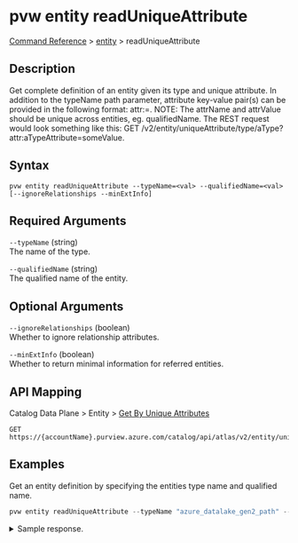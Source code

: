 # pvw entity readUniqueAttribute
[Command Reference](../../../README.md#command-reference) > [entity](./main.md) > readUniqueAttribute

## Description
Get complete definition of an entity given its type and unique attribute. In addition to the typeName path parameter, attribute key-value pair(s) can be provided in the following format: attr:<attrName>=. NOTE: The attrName and attrValue should be unique across entities, eg. qualifiedName. The REST request would look something like this: GET /v2/entity/uniqueAttribute/type/aType?attr:aTypeAttribute=someValue.

## Syntax
```
pvw entity readUniqueAttribute --typeName=<val> --qualifiedName=<val> [--ignoreRelationships --minExtInfo]
```

## Required Arguments
`--typeName` (string)  
The name of the type.

`--qualifiedName` (string)  
The qualified name of the entity.

## Optional Arguments
`--ignoreRelationships` (boolean)  
Whether to ignore relationship attributes.

`--minExtInfo` (boolean)  
Whether to return minimal information for referred entities.

## API Mapping
Catalog Data Plane > Entity > [Get By Unique Attributes](https://docs.microsoft.com/en-us/rest/api/purview/catalogdataplane/entity/get-by-unique-attributes)
```
GET https://{accountName}.purview.azure.com/catalog/api/atlas/v2/entity/uniqueAttribute/type/{typeName}
```

## Examples
Get an entity definition by specifying the entities type name and qualified name.
```powershell
pvw entity readUniqueAttribute --typeName "azure_datalake_gen2_path" --qualifiedName "https://esg26fa7f24adls.dfs.core.windows.net/01-bronze/esg/xyz_company.csv"
```

<details><summary>Sample response.</summary>
<p>

```json
{
    "entity": {
        "attributes": {
            "ACL": null,
            "contentType": "application/octet-stream",
            "description": null,
            "groups": "$superuser",
            "isFile": true,
            "modifiedTime": 1645630994000,
            "name": "xyz_company.csv",
            "owner": "60117586-ca87-4eac-a217-9d130ded9af0",
            "path": "/01-bronze/esg/xyz_company.csv",
            "qualifiedName": "https://esg26fa7f24adls.dfs.core.windows.net/01-bronze/esg/xyz_company.csv",
            "replicatedFrom": null,
            "replicatedTo": null,
            "size": 2813,
            "userProperties": null
        },
        "classifications": [
            {
                "entityGuid": "dcd41879-dda2-4b3c-8c97-9b76d39799b1",
                "entityStatus": "ACTIVE",
                "lastModifiedTS": "1",
                "source": "LabelService",
                "typeName": "Microsoft.Label.9FBDE396_1A24_4C79_8EDF_9254A0F35055"
            },
            {
                "attributes": {
                    "confidence": null
                },
                "entityGuid": "dcd41879-dda2-4b3c-8c97-9b76d39799b1",
                "entityStatus": "ACTIVE",
                "lastModifiedTS": "1",
                "typeName": "MICROSOFT.FINANCIAL.US.ABA_ROUTING_NUMBER"
            }
        ],
        "collectionId": "esg-26fa7f24-pvw",
        "createTime": 1645631429711,
        "createdBy": "ServiceAdmin",
        "guid": "dcd41879-dda2-4b3c-8c97-9b76d39799b1",
        "lastModifiedTS": "14",
        "relationshipAttributes": {
            "attachedSchema": [],
            "inputToProcesses": [],
            "meanings": [],
            "outputFromProcesses": [],
            "schema": [],
            "tabular_schema": {
                "displayText": "tabular_schema",
                "entityStatus": "ACTIVE",
                "guid": "1025260d-b33e-4e8a-9f2c-12f6f6f60000",
                "relationshipAttributes": {
                    "typeName": "tabular_schema_datasets"
                },
                "relationshipGuid": "ca638a66-da4e-4f24-8407-58c79753f04c",
                "relationshipStatus": "ACTIVE",
                "relationshipType": "tabular_schema_datasets",
                "typeName": "tabular_schema"
            }
        },
        "sourceDetails": {
            "ScanLastModifiedAt": "2022-02-23T15:45:56.3612911Z",
            "ScanResourceId": "datasources/AzureDataLakeStorage-Gbm/scans/Scan-Xei",
            "ScanRuleSetLastModifiedAt": "2021-12-09T18:06:33.0707225Z",
            "ScanRuleSetResourceId": "scanrulesets/AdlsGen2"
        },
        "status": "ACTIVE",
        "typeName": "azure_datalake_gen2_path",
        "updateTime": 1646040314960,
        "updatedBy": "095354ff-cae8-44ff-8120-22ec5a941b40",
        "version": 0
    },
    "referredEntities": {}
}
```
</p>
</details>
